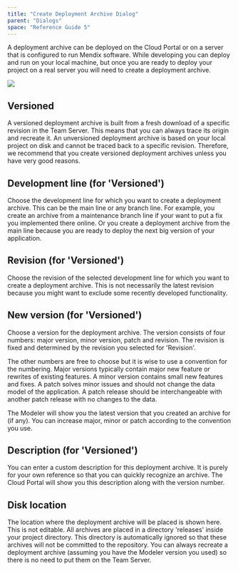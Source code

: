 ```yaml
---
title: "Create Deployment Archive Dialog"
parent: "Dialogs"
space: "Reference Guide 5"
---
```

A deployment archive can be deployed on the Cloud Portal or on a server that is configured to run Mendix software. While developing you can deploy and run on your local machine, but once you are ready to deploy your project on a real server you will need to create a deployment archive.

![](attachments/524301/688182.png)

## Versioned

A versioned deployment archive is built from a fresh download of a specific revision in the Team Server. This means that you can always trace its origin and recreate it. An unversioned deployment archive is based on your local project on disk and cannot be traced back to a specific revision. Therefore, we recommend that you create versioned deployment
archives unless you have very good reasons.

## Development line (for 'Versioned')

Choose the development line for which you want to create a deployment archive. This can be the main line or any branch line. For example, you create an archive from a maintenance branch line if your want to put a fix you implemented there online. Or you create a deployment archive from the main line because you are ready to deploy the next big version of your application.

## Revision (for 'Versioned')

Choose the revision of the selected development line for which you want to create a deployment archive. This is not necessarily the latest revision because you might want to exclude some recently developed functionality.

## New version (for 'Versioned')

Choose a version for the deployment archive. The version consists of four numbers: major version, minor version, patch and revision. The revision is fixed and determined by the revision you selected for 'Revision'.

The other numbers are free to choose but it is wise to use a convention for the numbering. Major versions typically contain major new feature or rewrites of existing features. A minor version contains small new features and fixes. A patch solves minor issues and should not change the data model of the application. A patch release should be interchangeable with another patch release with no changes to the data.

The Modeler will show you the latest version that you created an archive for (if any). You can increase major, minor or patch according to the convention you use.

## Description (for 'Versioned')

You can enter a custom description for this deployment archive. It is purely for your own reference so that you can quickly recognize an archive. The Cloud Portal will show you this description along with the version number.

## Disk location

The location where the deployment archive will be placed is shown here. This is not editable. All archives are placed in a directory 'releases' inside your project directory. This directory is automatically ignored so that these archives will not be committed to the repository. You can always recreate a deployment archive (assuming you have the Modeler version you used) so there is no need to put them on the Team Server.
